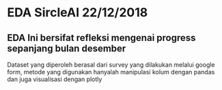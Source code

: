 # EDA SircleAI 22/12/2018
## EDA Ini bersifat refleksi mengenai progress sepanjang bulan desember
Dataset yang diperoleh berasal dari survey yang dilakukan melalui google form, metode yang digunakan hanyalah manipulasi kolum dengan pandas dan juga visualisasi dengan plotly
